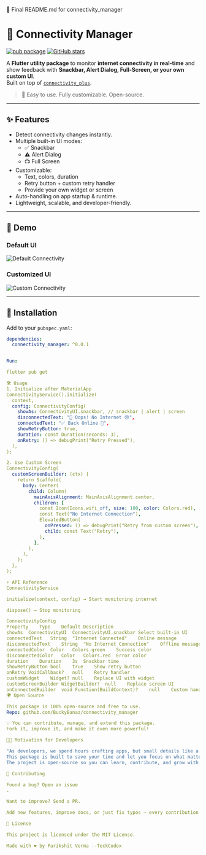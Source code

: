 📄 Final README.md for connectivity_manager
# 📶 Connectivity Manager

[![pub package](https://img.shields.io/pub/v/connectivity_manager.svg)](https://pub.dev/packages/connectivity_manager)
[![GitHub stars](https://img.shields.io/github/stars/BuckyBanaz/connectivity_manager?style=social)](https://github.com/BuckyBanaz/connectivity_manager)

A **Flutter utility package** to monitor **internet connectivity in real-time** and show feedback with **Snackbar, Alert Dialog, Full-Screen, or your own custom UI**.  
Built on top of [`connectivity_plus`](https://pub.dev/packages/connectivity_plus).
> 🎯 Easy to use. Fully customizable. Open-source.

---

## ✨ Features
- Detect connectivity changes instantly.
- Multiple built-in UI modes:
    - ✅ Snackbar
    - ⚠️ Alert Dialog
    - 📺 Full Screen
- Customizable:
    - Text, colors, duration
    - Retry button + custom retry handler
    - Provide your own widget or screen
- Auto-handling on app startup & runtime.
- Lightweight, scalable, and developer-friendly.

---

## 📸 Demo

### Default UI
![Default Connectivity](demo/default.gif)

### Customized UI
![Custom Connectivity](demo/custom.gif)

---

## 🚀 Installation

Add to your `pubspec.yaml`:
```yaml
dependencies:
  connectivity_manager: ^0.0.1


Run:

flutter pub get

🛠️ Usage
1. Initialize after MaterialApp
ConnectivityService().initialize(
  context,
  config: ConnectivityConfig(
    showAs: ConnectivityUI.snackbar, // snackbar | alert | screen
    disconnectedText: "🚨 Oops! No Internet 😢",
    connectedText: "✅ Back Online 🎉",
    showRetryButton: true,
    duration: const Duration(seconds: 3),
    onRetry: () => debugPrint("Retry Pressed"),
  ),
);

2. Use Custom Screen
ConnectivityConfig(
  customScreenBuilder: (ctx) {
    return Scaffold(
      body: Center(
        child: Column(
          mainAxisAlignment: MainAxisAlignment.center,
          children: [
            const Icon(Icons.wifi_off, size: 100, color: Colors.red),
            const Text("No Internet Connection"),
            ElevatedButton(
              onPressed: () => debugPrint("Retry from custom screen"),
              child: const Text("Retry"),
            ),
          ],
        ),
      ),
    );
  },
);

⚡ API Reference
ConnectivityService

initialize(context, config) → Start monitoring internet

dispose() → Stop monitoring

ConnectivityConfig
Property	Type	Default	Description
showAs	ConnectivityUI	ConnectivityUI.snackbar	Select built-in UI
connectedText	String	"Internet Connected"	Online message
disconnectedText	String	"No Internet Connection"	Offline message
connectedColor	Color	Colors.green	Success color
disconnectedColor	Color	Colors.red	Error color
duration	Duration	3s	Snackbar time
showRetryButton	bool	true	Show retry button
onRetry	VoidCallback?	null	Retry handler
customWidget	Widget?	null	Replace UI with widget
customScreenBuilder	WidgetBuilder?	null	Replace screen UI
onConnectedBuilder	void Function(BuildContext)?	null	Custom handler on reconnect
🌍 Open Source

This package is 100% open-source and free to use.
Repo: github.com/BuckyBanaz/connectivity_manager

💡 You can contribute, manage, and extend this package.
Fork it, improve it, and make it even more powerful!

🧑‍💻 Motivation for Developers

"As developers, we spend hours crafting apps, but small details like a smooth no-internet experience make our apps feel truly professional.
This package is built to save your time and let you focus on what matters: building amazing apps.
The project is open-source so you can learn, contribute, and grow with the community."

🤝 Contributing

Found a bug? Open an issue
.

Want to improve? Send a PR.

Add new features, improve docs, or just fix typos — every contribution counts.

📜 License

This project is licensed under the MIT License.

Made with ❤️ by Parikshit Verma --TeckCodex